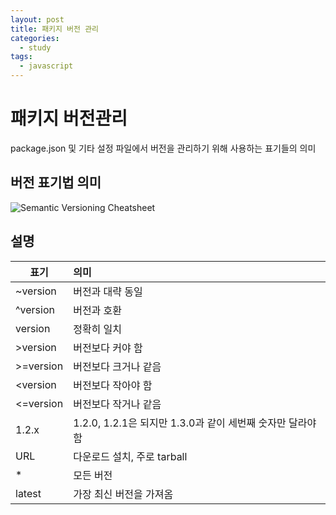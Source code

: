 ```yaml
---
layout: post
title: 패키지 버전 관리
categories:
  - study
tags: 
  - javascript
---
```

# 패키지 버전관리
package.json 및 기타 설정 파일에서 버전을 관리하기 위해 사용하는 표기들의 의미

## 버전 표기법 의미
![Semantic Versioning Cheatsheet](https://bytearcher.com/goodies/semantic-versioning-cheatsheet/wheelbarrel-no-tilde-caret-white-bg-w1000.jpg)

## 설명
|표기|의미|
|---|:---|
|~version|버전과 대략 동일|
|^version|버전과 호환|
|version|정확히 일치|
|>version|버전보다 커야 함|
|>=version|버전보다 크거나 같음|
|<version|버전보다 작아야 함|
|<=version|버전보다 작거나 같음|
|1.2.x|1.2.0, 1.2.1은 되지만 1.3.0과 같이 세번째 숫자만 달라야 함|
|URL|다운로드 설치, 주로 tarball|
|*|모든 버전|
|latest|가장 최신 버전을 가져옴|


